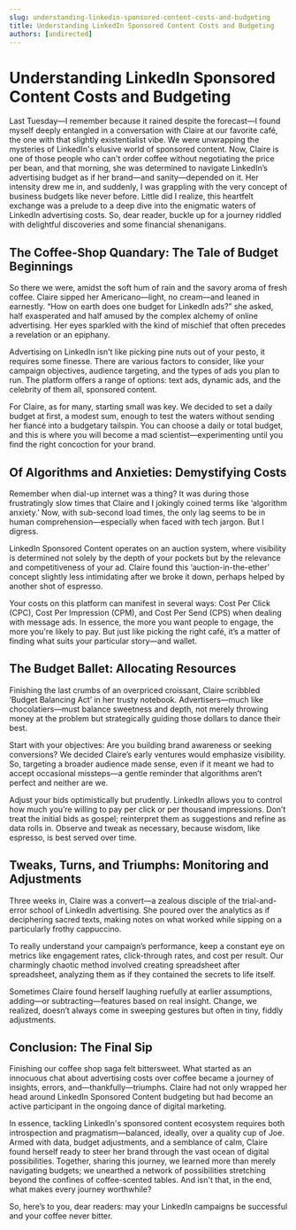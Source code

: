 ```yaml
---
slug: understanding-linkedin-sponsored-content-costs-and-budgeting
title: Understanding LinkedIn Sponsored Content Costs and Budgeting
authors: [undirected]
---
```



# Understanding LinkedIn Sponsored Content Costs and Budgeting

Last Tuesday—I remember because it rained despite the forecast—I found myself deeply entangled in a conversation with Claire at our favorite café, the one with that slightly existentialist vibe. We were unwrapping the mysteries of LinkedIn's elusive world of sponsored content. Now, Claire is one of those people who can't order coffee without negotiating the price per bean, and that morning, she was determined to navigate LinkedIn’s advertising budget as if her brand—and sanity—depended on it. Her intensity drew me in, and suddenly, I was grappling with the very concept of business budgets like never before. Little did I realize, this heartfelt exchange was a prelude to a deep dive into the enigmatic waters of LinkedIn advertising costs. So, dear reader, buckle up for a journey riddled with delightful discoveries and some financial shenanigans.

## The Coffee-Shop Quandary: The Tale of Budget Beginnings

So there we were, amidst the soft hum of rain and the savory aroma of fresh coffee. Claire sipped her Americano—light, no cream—and leaned in earnestly. “How on earth does one budget for LinkedIn ads?” she asked, half exasperated and half amused by the complex alchemy of online advertising. Her eyes sparkled with the kind of mischief that often precedes a revelation or an epiphany.

Advertising on LinkedIn isn't like picking pine nuts out of your pesto, it requires some finesse. There are various factors to consider, like your campaign objectives, audience targeting, and the types of ads you plan to run. The platform offers a range of options: text ads, dynamic ads, and the celebrity of them all, sponsored content.

For Claire, as for many, starting small was key. We decided to set a daily budget at first, a modest sum, enough to test the waters without sending her fiancé into a budgetary tailspin. You can choose a daily or total budget, and this is where you will become a mad scientist—experimenting until you find the right concoction for your brand.

## Of Algorithms and Anxieties: Demystifying Costs

Remember when dial-up internet was a thing? It was during those frustratingly slow times that Claire and I jokingly coined terms like ‘algorithm anxiety.’ Now, with sub-second load times, the only lag seems to be in human comprehension—especially when faced with tech jargon. But I digress.

LinkedIn Sponsored Content operates on an auction system, where visibility is determined not solely by the depth of your pockets but by the relevance and competitiveness of your ad. Claire found this ‘auction-in-the-ether’ concept slightly less intimidating after we broke it down, perhaps helped by another shot of espresso.

Your costs on this platform can manifest in several ways: Cost Per Click (CPC), Cost Per Impression (CPM), and Cost Per Send (CPS) when dealing with message ads. In essence, the more you want people to engage, the more you're likely to pay. But just like picking the right café, it’s a matter of finding what suits your particular story—and wallet.

## The Budget Ballet: Allocating Resources

Finishing the last crumbs of an overpriced croissant, Claire scribbled ‘Budget Balancing Act’ in her trusty notebook. Advertisers—much like chocolatiers—must balance sweetness and depth, not merely throwing money at the problem but strategically guiding those dollars to dance their best.

Start with your objectives: Are you building brand awareness or seeking conversions? We decided Claire’s early ventures would emphasize visibility. So, targeting a broader audience made sense, even if it meant we had to accept occasional missteps—a gentle reminder that algorithms aren’t perfect and neither are we.

Adjust your bids optimistically but prudently. LinkedIn allows you to control how much you’re willing to pay per click or per thousand impressions. Don’t treat the initial bids as gospel; reinterpret them as suggestions and refine as data rolls in. Observe and tweak as necessary, because wisdom, like espresso, is best served over time.

## Tweaks, Turns, and Triumphs: Monitoring and Adjustments

Three weeks in, Claire was a convert—a zealous disciple of the trial-and-error school of LinkedIn advertising. She poured over the analytics as if deciphering sacred texts, making notes on what worked while sipping on a particularly frothy cappuccino.

To really understand your campaign’s performance, keep a constant eye on metrics like engagement rates, click-through rates, and cost per result. Our charmingly chaotic method involved creating spreadsheet after spreadsheet, analyzing them as if they contained the secrets to life itself.

Sometimes Claire found herself laughing ruefully at earlier assumptions, adding—or subtracting—features based on real insight. Change, we realized, doesn’t always come in sweeping gestures but often in tiny, fiddly adjustments.

## Conclusion: The Final Sip

Finishing our coffee shop saga felt bittersweet. What started as an innocuous chat about advertising costs over coffee became a journey of insights, errors, and—thankfully—triumphs. Claire had not only wrapped her head around LinkedIn Sponsored Content budgeting but had become an active participant in the ongoing dance of digital marketing. 

In essence, tackling LinkedIn's sponsored content ecosystem requires both introspection and pragmatism—balanced, ideally, over a quality cup of Joe. Armed with data, budget adjustments, and a semblance of calm, Claire found herself ready to steer her brand through the vast ocean of digital possibilities. Together, sharing this journey, we learned more than merely navigating budgets; we unearthed a network of possibilities stretching beyond the confines of coffee-scented tables. And isn't that, in the end, what makes every journey worthwhile?

So, here’s to you, dear readers: may your LinkedIn campaigns be successful and your coffee never bitter.